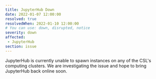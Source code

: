 ```yaml
---
title: JupyterHub Down
date: 2022-01-07 12:00:00
resolved: true
resolvedWhen: 2022-01-10 12:00:00
# You can use: down, disrupted, notice
severity: down
affected:
 - JupyterHub
section: issue
---
```


JupyterHub is currently unable to spawn instances on any of the CSL's computing clusters. We are investigating the issue and hope to bring JupyterHub back online soon.
